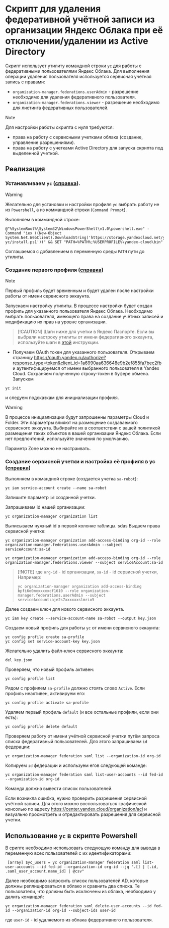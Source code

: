 # Скрипт для удаления федеративной учётной записи из организации Яндекс Облака при её отключении/удалении из Active Directory
Скрипт использует утилиту командной строки `yc` для работы с федеративными пользователями Яндекс Облака.
Для выполнения операции удаления пользователя используется сервисная учётная запись с правами:
- `organization-manager.federations.userAdmin` - разрешение необходимо для удаления федеративного пользователя.
- `organization-manager.federations.viewer` - разрешение необходимо для листинга федеративных пользователей.
> [!NOTE]
> Для настройки работы скрипта с нуля требуются:
> - права на работу с сервисными учетками облака (создание, управление разрешениями).
> - права на работу с учетками Active Directory для запуска скрипта под выделенной учеткой.

## Реализация
### Устанавливаем `yc` ([справка](https://yandex.cloud/ru/docs/cli/operations/install-cli#windows_1)). 
> [!WARNING]
> Желательно для установки и настройки профиля `yc` выбрать работу не из `Powershell`, а из коммандной строки (`Command Prompt`).

Выполняем в коммандной строке:
```
@"%SystemRoot%\System32\WindowsPowerShell\v1.0\powershell.exe" -Command "iex ((New-Object System.Net.WebClient).DownloadString('https://storage.yandexcloud.net/yandexcloud-yc/install.ps1'))" && SET "PATH=%PATH%;%USERPROFILE%\yandex-cloud\bin"
```
Соглашаемся с добавлением в переменную среды `PATH` пути до утилиты.

### Создание первого профиля ([справка](https://yandex.cloud/ru/docs/cli/operations/authentication/user))
> [!NOTE] 
> Первый профиль будет временным и будет удален после настройки работы от имени сервисного эккаунта.

Запускаем настройку утилиты. В процессе настройки будет создан профиль для указанного пользователя Яндекс Облака. Необходимо выбрать пользователя, имеющего права на создание учётных записей и модификацию их прав на уровне организации.
> [!CAUTION] Шаги ниже для учетки в Яндекс Паспорте. Если вы выбрали настроку утилиты от имени федеративного эккаунта, используйте шаги в [этой](https://yandex.cloud/ru/docs/cli/operations/authentication/federated-user) инструкции.
- Получаем OAuth токен для указанного пользователя. Открываем страницу  https://oauth.yandex.ru/authorize?response_type=token&client_id=1a6990aa636648e9b2ef855fa7bec2fb и аутентифицируемся от имени выбранного пользователя в Yandex Cloud. Сохраняем полученную строку-токен в буфере обмена.
Запускем
```
yc init
```
и следуем подсказкам для инициализации профиля.

> [!WARNING] 
> В процессе инициализации будут запрошенны параметры Cloud и Folder. Эти параметры влияют на размещение создаваемого сервисного эккаунта. Выбирайте их в соответствии с вашей политикой размещения таких объектов в вашей организации Яндекс Облака.
> Если нет предпочтений, используйте значения по умолчанию.

Параметр Zone можно не настраивать.

### Создание сервисной учетки и настройка её профиля в yc ([справка](https://yandex.cloud/ru/docs/cli/operations/authentication/service-account))
Выполняем в командной строке (создается учетка `sa-robot`):
```
yc iam service-account create --name sa-robot
```
Запишите параметр `id` созданной учетки.

Запрашиваем id нашей организации:
```
yc organization-manager organization list
```
Выписываем нужный id в первой колонке таблицы.
sdas
Выдаем права сервисной учетке:
```
yc organization-manager organization add-access-binding org-id --role organization-manager.federations.userAdmin --subject serviceAccount:sa-id

yc organization-manager organization add-access-binding org-id --role organization-manager.federations.viewer --subject serviceAccount:sa-id

```
> [!NOTE] где `org-id` - id организации, `sa-id` - id сервисной учетки, Например:
>```
>yc organization-manager organization add-access-binding bpfi6o0mxxxxxxcf1610 --role organization-manager.federations.userAdmin --subject serviceAccount:aje2s7xxxxxxslmrio5
>```

Далее создаем ключ для нового сервисного эккаунта.
```
yc iam key create --service-account-name sa-robot --output key.json
```
Создаем новый профиль для работы `yc` от имени сервисного эккаунта:
```
yc config profile create sa-profile
yc config set service-account-key key.json
```
Желательно удалить файл-ключ сервисного эккаунта:
```
del key.json
```

Проверяем, что новый профиль активен:
```
yc config profile list
```
Рядом с профилем `sa-profile` должно стоять слово `Active`.
Если профиль неактивен, активируем его:
```
yc config profile activate sa-profile
```

Удаляем первый профиль `default` (и все остальные профили, если они есть):
```
yc config profile delete default
```
Проверяем работу от имени учётной сервисной учетки путём запроса списка федеративный пользователей.
Для этого запрашиваем `id` федерации:
```
yc organization-manager federation saml list --organization-id org-id
```
Копируем `id` федерации и используем егов следующей команде:
```
yc organization-manager federation saml list-user-accounts --id fed-id --organization-id org-id
```
Команда должна вывести список пользователей.

Если возникла ошибка, нужно проверить разрешения сервисной учётной записи. Для этого можно воспользоваться графической консолью по адресу https://center.yandex.cloud/organization/acl и визуально просмотреть и отредактировать разрешения для сервисной учетки.

## Использование `yc` в скрипте Powershell
В срипте необходимо использовать следующую команду для вывода в переменную всех пользователей с их идентификаторами:
```
 [array] $yc_users = yc organization-manager federation saml list-user-accounts --id fed-id --organization-id org-id --jq ".[] | [.id, .saml_user_account.name_id] | @csv"
```

Далее необходимо запросить список пользователей AD, которые должны реплицироваться в облако и сравнить два списка.
Те пользователи, что должны быть исключены из облака, необходимо у далить командой:
```
yc organization-manager federation saml delete-user-accounts --id fed-id --organization-id org-id --subject-ids user-id
```
где `user-id` - id удаляемого из облака федеративного пользователя.



